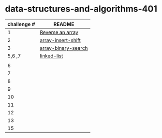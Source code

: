 # data-structures-and-algorithms-401


|challenge # | README|
| ---| ---------------------------------- |
| 1 |[Reverse an array](challenge/array-reverse/README.md) |
| 2 |[array-insert-shift](challenge/array-insert-shift/readme.md) |
| 3 |[array-binary-search](challenge/array-binary-search/README.md)|
| 5,6 ,7|[linked-list](challenge/linked-list/README.md)  |[code](challenge/linked-list)|
|  |  |
| 6 |   |
| 7 |  |
| 8 | |
| 9 |  |
| 10 | |
| 11 |  |
| 12 | |
| 13 |     |
| 15 |                 |
